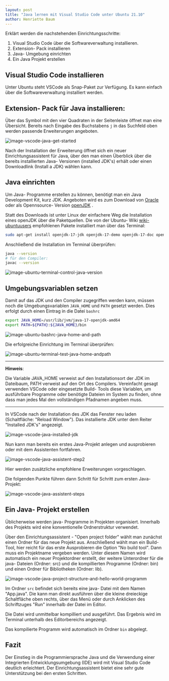 ```yaml
---
layout: post
title: "Java lernen mit Visual Studio Code unter Ubuntu 21.10"
author: Henriette Baum
---
```

Erklärt werden die nachstehenden Einrichtungsschritte:

1. Visual Studio Code über die Softwareverwaltung installieren.
2. Extension- Pack installieren
3. Java- Umgebung einrichten
4. Ein Java Projekt erstellen

## Visual Studio Code installieren
Unter Ubuntu steht VSCode als Snap-Paket zur Verfügung. Es kann einfach über die Softwareverwaltung installiert werden. 

## Extension- Pack für Java installieren: 

Über das Symbol mit den vier Quadraten in der Seitenleiste öffnet man eine Übersicht. Bereits nach Eingabe des Buchstabens `j` in das Suchfeld oben werden passende Erweiterungen angeboten. 



![image-vscode-java-get-started](/assets/images/2021-11-07-ubuntu2110-vscode-java/image-20211107115646541.png)

Nach der Installation der Erweiterung öffnet sich ein neuer Einrichtungsassistent für Java, über den man einen Überblick über die bereits installierten Java- Versionen (installed JDK's) erhält oder einen Downloadlink (Install a JDK) wählen kann.

## Java einrichten

Um Java- Programme erstellen zu können, benötigt man ein Java Development Kit, kurz JDK. Angeboten wird es zum Download von [Oracle](https://www.oracle.com/java/technologies/downloads/) oder als Opennsource- Version [openJDK](https://openjdk.java.net) .

 Statt des Downloads ist unter Linux der einfachere Weg die Installation eines openJDK über die Paketquellen. Die von der Ubuntu- Wiki [wiki-ubuntuusers](https://wiki.ubuntuusers.de/Java/Installation/OpenJDK/) empfohlenen Pakete installiert man über das Terminal:

```bash
sudo apt-get install openjdk-17-jdk openjdk-17-demo openjdk-17-doc openjdk-17-jre-headless openjdk-17-source 
```

Anschließend die Installation im Terminal überprüfen:

```bash
java --version
# für den Compiler:
javac --version
```

![image-ubuntu-terminal-control-java-version](/assets/images/2021-11-07-ubuntu2110-vscode-java/image-20211107123948012.png)



## Umgebungsvariablen setzen

Damit auf das JDK und den Compiler zugegriffen werden kann, müssen noch die Umgebungsvariablen `JAVA_HOME` und `PATH` gesetzt werden. Dies erfolgt durch einen Eintrag in die Datei `bashrc` 

```bash
export JAVA_HOME=/usr/lib/jvm/java-17-openjdk-amd64
export PATH=${PATH}:${JAVA_HOME}/bin
```

![image-ubuntu-bashrc-java-home-and-path](/assets/images/2021-11-07-ubuntu2110-vscode-java/image-20211107131733079.png)

Die erfolgreiche Einrichtung im Terminal überprüfen:

![image-ubuntu-terminal-test-java-home-andpath](/assets/images/2021-11-07-ubuntu2110-vscode-java/image-20211107131511013.png)

___

**Hinweis**:

Die Variable JAVA_HOME verweist auf den Installationsort der JDK im Dateibaum, PATH verweist auf den Ort des Compilers. Vereinfacht gesagt verwenden VSCode oder eingesetzte Build- Tools diese Variablen, um ausführbare Programme oder benötigte Dateien im System zu finden, ohne dass man jedes Mal den vollständigen Pfadnamen angeben muss.

___



In VSCode nach der Installation des JDK das Fenster neu laden (Schaltfläche: "Reload Window"). Das installierte JDK unter dem Reiter "Installed JDK's" angezeigt.

![image-vscode-java-installed-jdk](/assets/images/2021-11-07-ubuntu2110-vscode-java/image-20211107132543156.png)

Nun kann man bereits  ein erstes Java-Projekt anlegen und ausprobieren oder mit dem Assistenten fortfahren. 

![image-vscode-java-assistent-step2](/assets/images/2021-11-07-ubuntu2110-vscode-java/image-20211107134925973.png)

Hier werden zusätzliche empfohlene Erweiterungen vorgeschlagen.

Die folgenden Punkte führen dann Schritt für Schritt zum ersten Java-Projekt:

![image-vscode-java-assistent-steps](/assets/images/2021-11-07-ubuntu2110-vscode-java/image-20211107135224592.png)



## Ein Java- Projekt erstellen

Üblicherweise werden java- Programme in Projekten organisiert. Innerhalb des Projekts wird eine konventionelle Ordnerstruktur verwendet.

Über den Einrichtungsassistent - "Open project folder"  wählt man zunächst einen Ordner für das neue Projekt aus. Anschließend  wählt man ein Build-Tool, hier reicht für das erste Ausprobieren die Option "No build tool". Dann muss ein Projektname vergeben werden. Unter diesem Namen wird automatisch ein neuer Projektordner erstellt, der weitere Unterordner für die java- Dateien (Ordner: src) und die kompillierten Programme (Ordner: bin) und einen Ordner für Bibliotheken (Ordner: lib).



![image-vscode-java-project-structure-and-hello-world-programm](/assets/images/2021-11-07-ubuntu2110-vscode-java/image-20211108023443340.png)

Im Ordner `src` befindet sich bereits eine java- Datei mit dem Namen "App.java". Die kann man direkt ausführen über die kleine dreieckige Schaltfläche oben rechts, über das Menü oder durch Anklicken des Schriftzuges "Run" innerhalb der Datei im Editor.

Die Datei wird unmittelbar kompilliert und ausgeführt. Das Ergebnis wird im Terminal unterhalb des Editorbereichs angezeigt.

Das kompilierte Programm wird automatisch im Ordner `bin` abgelegt.

## Fazit

Der Einstieg in die Programmiersprache Java und die Verwendung einer Integrierten Entwicklungsumgebung (IDE)  wird mit Visual Studio Code deutlich erleichtert. Der Einrichtungsassistent bietet eine sehr gute Unterstützung bei den ersten Schritten. 